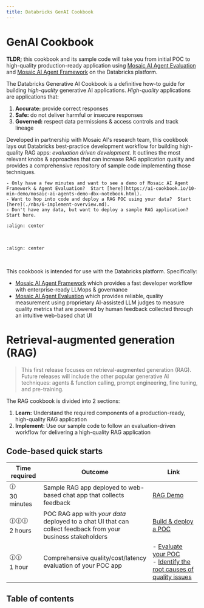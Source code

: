 ```yaml
---
title: Databricks GenAI Cookbook
---
```


# GenAI Cookbook
**TLDR;** this cookbook and its sample code will take you from initial POC to high-quality production-ready application using [Mosaic AI Agent Evaluation](https://docs.databricks.com/generative-ai/agent-evaluation/index.html) and [Mosaic AI Agent Framework](https://docs.databricks.com/generative-ai/retrieval-augmented-generation.html) on the Databricks platform.

The Databricks Generative AI Cookbook is a definitive how-to guide for building *high-quality* generative AI applications. *High-quality* applications are applications that:
1. **Accurate:** provide correct responses
2. **Safe:** do not deliver harmful or insecure responses
3. **Governed:** respect data permissions & access controls and track lineage

Developed in partnership with Mosaic AI's research team, this cookbook lays out Databricks best-practice development workflow for building high-quality RAG apps: *evaluation driven development.* It outlines the most relevant knobs & approaches that can increase RAG application quality and provides a comprehensive repository of sample code implementing those techniques. 

```{important}
- Only have a few minutes and want to see a demo of Mosaic AI Agent Framework & Agent Evaluation?  Start [here](https://ai-cookbook.io/10-min-demo/mosaic-ai-agents-demo-dbx-notebook.html).
- Want to hop into code and deploy a RAG POC using your data?  Start [here](./nbs/6-implement-overview.md).
- Don't have any data, but want to deploy a sample RAG application?  Start here.
```

```{image} images/index/dbxquality.png
:align: center
```

<br/>


```{image} images/5-hands-on/review_app2.gif
:align: center
```

<br/>

This cookbook is intended for use with the Databricks platform.  Specifically:
- [Mosaic AI Agent Framework](https://docs.databricks.com/generative-ai/retrieval-augmented-generation.html) which provides a fast developer workflow with enterprise-ready LLMops & governance
- [Mosaic AI Agent Evaluation](https://docs.databricks.com/generative-ai/agent-evaluation/index.html) which provides reliable, quality measurement using proprietary AI-assisted LLM judges to measure quality metrics that are powered by human feedback collected through an intuitive web-based chat UI


# Retrieval-augmented generation (RAG)

> This first release focuses on retrieval-augmented generation (RAG).  Future releases will include the other popular generative AI techniques: agents & function calling, prompt engineering, fine tuning, and pre-training.

The RAG cookbook is divided into 2 sections:
1. **Learn:** Understand the required components of a production-ready, high-quality RAG application
2. **Implement:** Use our sample code to follow an evaluation-driven workflow for delivering a high-quality RAG application

## Code-based quick starts

| Time required | Outcome | Link |
|------ | ---- | ---- |
| 🕧 <br/> 30 minutes | Sample RAG app deployed to web-based chat app that collects feedback | [RAG Demo](https://ai-cookbook.io/10-min-demo/mosaic-ai-agents-demo-dbx-notebook.html) |
| 🕧🕧🕧 <br/>2 hours | POC RAG app with *your data* deployed to a chat UI that can collect feedback from your business stakeholders | [Build & deploy a POC](./nbs/5-hands-on-build-poc.md)|
| 🕧🕧 <br/>1 hour | Comprehensive quality/cost/latency evaluation of your POC app | - [Evaluate your POC](./nbs/5-hands-on-evaluate-poc.md) <br/> - [Identify the root causes of quality issues](./nbs/5-hands-on-improve-quality-step-1.md) |



## Table of contents
<!--
**Table of contents**
1. [RAG overview](./nbs/1-introduction-to-agents): Understand how RAG works at a high-level
2. [RAG fundamentals](./nbs/2-fundamentals-unstructured): Understand the key components in a RAG app
3. [RAG quality knobs](./nbs/3-deep-dive): Understand the knobs Databricks recommends tuning improve RAG app quality 
4. [RAG quality evaluation deep dive](./nbs/4-evaluation): Understand how RAG evaluation works, including creating evaluation sets, the quality metrics that matter, and required developer tooling
5. [Evaluation-driven development](nbs/5-rag-development-workflow.md): Understand Databricks recommended development workflow for building, testing, and deploying a high-quality RAG application: evaluation-driven development-->

```{tableofcontents}
```
<!--
#### Implement

**Table of contents**


1. [Gather Requirements](./nbs/5-hands-on-requirements.md): Requirements you must discover from stakeholders before building a RAG app
2. [Deploy POC to Collect Stakeholder Feedback](./nbs/5-hands-on-build-poc.md): Launch a proof of concept (POC) to gather feedback from stakeholders and understand baseline quality
3. [Evaluate POC’s Quality](./nbs/5-hands-on-evaluate-poc.md): Assess the quality of your POC to identify areas for improvement
4. [Root Cause & Iteratively Fix Quality Issues](./nbs/5-hands-on-improve-quality.md): Diagnose the root causes of any quality issues and apply iterative fixes to improve the app's quality
5. [Deploy & Monitor](./nbs/5-hands-on-deploy-and-monitor.md): Deploy the finalized RAG app to production and continuously monitor its performance to ensure sustained quality.
-->
